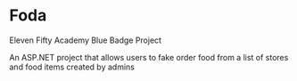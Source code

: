 # Foda
Eleven Fifty Academy Blue Badge Project

An ASP.NET project that allows users to fake order food from a list of stores and food items created by admins
